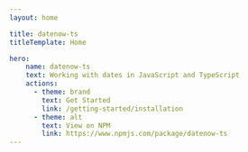 ```yaml
---
layout: home

title: datenow-ts
titleTemplate: Home

hero:
    name: datenow-ts
    text: Working with dates in JavaScript and TypeScript
    actions:
      - theme: brand 
        text: Get Started
        link: /getting-started/installation
      - theme: alt
        text: View on NPM
        link: https://www.npmjs.com/package/datenow-ts
---
```

